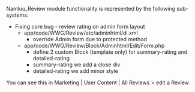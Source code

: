 Namluu_Review module functionality is represented by the following sub-systems:
- Fixing core bug - review rating on admin form layout
    - app/code/WWG/Review/etc/adminhtml/di.xml
        - override Admin form due to protected method
    - app/code/WWG/Review/Block/Adminhtml/Edit/Form.php
        - define 2 custom Block (template only) for summary-rating and detailed-rating
        - summary-rating we add a close div </div>
        - detailed-rating we add minor style

You can see this in Marketing | User Content | All Reviews > edit a Review
